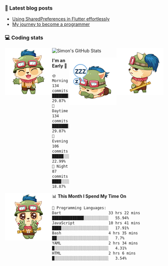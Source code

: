 ### 📘 Latest blog posts

<!-- BLOG-POST-LIST:START -->
- [Using SharedPreferences in Flutter effortlessly](http://blog.codingteemo.me/2020/07/15/Using-SharedPreferences-in-Flutter-effortlessly/)
- [My journey to become a programmer](http://blog.codingteemo.me/2018/07/14/My-journey-to-become-a-programmer/)
<!-- BLOG-POST-LIST:END -->

### 💻 Coding stats
<img align="right" src="https://raw.githubusercontent.com/simonpham/simonpham/master/assets/images/6kiur.gif" >


<img align="left" src="https://raw.githubusercontent.com/simonpham/simonpham/master/assets/images/5kiur.gif" >

![Simon's GitHub Stats](https://github-readme-stats-obu2qdcs2.vercel.app/api?username=simonpham)

<img align="right" src="https://raw.githubusercontent.com/simonpham/simonpham/master/assets/images/4kiur.gif" >

<!--START_SECTION:waka-->
**I'm an Early 🐤** 

```text
🌞 Morning    134 commits    ███████░░░░░░░░░░░░░░░░░░   29.07% 
🌆 Daytime    134 commits    ███████░░░░░░░░░░░░░░░░░░   29.07% 
🌃 Evening    106 commits    █████░░░░░░░░░░░░░░░░░░░░   22.99% 
🌙 Night      87 commits     ████░░░░░░░░░░░░░░░░░░░░░   18.87%

```


<img align="left" src="https://raw.githubusercontent.com/simonpham/simonpham/master/assets/images/19kiur.gif" >📊 **This Month I Spend My Time On** 

```text
💬 Programming Languages: 
Dart                     33 hrs 22 mins      ██████████████░░░░░░░░░░░   55.94% 
JavaScript               10 hrs 41 mins      ████░░░░░░░░░░░░░░░░░░░░░   17.91% 
Bash                     4 hrs 35 mins       ██░░░░░░░░░░░░░░░░░░░░░░░   7.7% 
YAML                     2 hrs 34 mins       █░░░░░░░░░░░░░░░░░░░░░░░░   4.31% 
HTML                     2 hrs 6 mins        █░░░░░░░░░░░░░░░░░░░░░░░░   3.54%

```


<!--END_SECTION:waka-->
